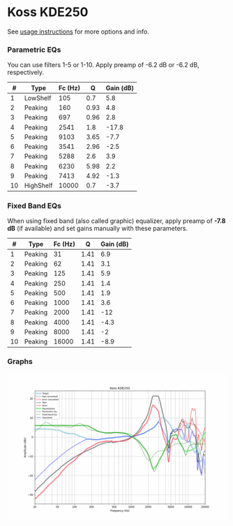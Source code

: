 # Koss KDE250
See [usage instructions](https://github.com/jaakkopasanen/AutoEq#usage) for more options and info.

### Parametric EQs
You can use filters 1-5 or 1-10. Apply preamp of -6.2 dB or -6.2 dB, respectively.

|   # | Type      |   Fc (Hz) |    Q |   Gain (dB) |
|-----|-----------|-----------|------|-------------|
|   1 | LowShelf  |       105 | 0.7  |         5.8 |
|   2 | Peaking   |       160 | 0.93 |         4.8 |
|   3 | Peaking   |       697 | 0.96 |         2.8 |
|   4 | Peaking   |      2541 | 1.8  |       -17.8 |
|   5 | Peaking   |      9103 | 3.65 |        -7.7 |
|   6 | Peaking   |      3541 | 2.96 |        -2.5 |
|   7 | Peaking   |      5288 | 2.6  |         3.9 |
|   8 | Peaking   |      6230 | 5.98 |         2.2 |
|   9 | Peaking   |      7413 | 4.92 |        -1.3 |
|  10 | HighShelf |     10000 | 0.7  |        -3.7 |

### Fixed Band EQs
When using fixed band (also called graphic) equalizer, apply preamp of **-7.8 dB** (if available) and set gains manually with these parameters.

|   # | Type    |   Fc (Hz) |    Q |   Gain (dB) |
|-----|---------|-----------|------|-------------|
|   1 | Peaking |        31 | 1.41 |         6.9 |
|   2 | Peaking |        62 | 1.41 |         3.1 |
|   3 | Peaking |       125 | 1.41 |         5.9 |
|   4 | Peaking |       250 | 1.41 |         1.4 |
|   5 | Peaking |       500 | 1.41 |         1.9 |
|   6 | Peaking |      1000 | 1.41 |         3.6 |
|   7 | Peaking |      2000 | 1.41 |       -12   |
|   8 | Peaking |      4000 | 1.41 |        -4.3 |
|   9 | Peaking |      8000 | 1.41 |        -2   |
|  10 | Peaking |     16000 | 1.41 |        -8.9 |

### Graphs
![](./Koss%20KDE250.png)
